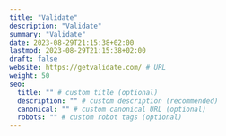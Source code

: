 ```yaml
---
title: "Validate"
description: "Validate"
summary: "Validate"
date: 2023-08-29T21:15:38+02:00
lastmod: 2023-08-29T21:15:38+02:00
draft: false
website: https://getvalidate.com/ # URL
weight: 50
seo:
  title: "" # custom title (optional)
  description: "" # custom description (recommended)
  canonical: "" # custom canonical URL (optional)
  robots: "" # custom robot tags (optional)
---
```

